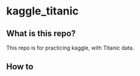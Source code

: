 # kaggle_titanic
## What is this repo?
This repo is for practicing kaggle, with Titanic data.

## How to
